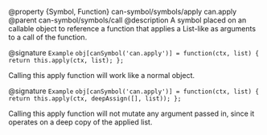 @property {Symbol, Function} can-symbol/symbols/apply can.apply
@parent can-symbol/symbols/call
@description A symbol placed on an callable object to reference a function that applies a List-like as arguments to a call of the function.

@signature `Example` `obj[canSymbol('can.apply')] = function(ctx, list) { return this.apply(ctx, list); };`

Calling this apply function will work like a normal object.

@signature `Example` `obj[canSymbol('can.apply')] = function(ctx, list) { return this.apply(ctx, deepAssign([], list)); };`

Calling this apply function will not mutate any argument passed in, since it operates on a deep copy of the applied list.

